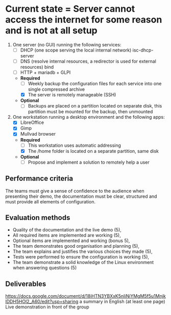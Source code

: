 # Current state = Server cannot access the internet for some reason and is not at all setup

1. One server (no GUI) running the following services:
	- [ ] DHCP (one scope serving the local internal network)  isc-dhcp-server
    - [ ] DNS (resolve internal resources, a redirector is used for external resources) bind
    - [ ] HTTP + mariadb + GLPI
    - **Required**
        - [ ] Weekly backup the configuration files for each service into one single compressed archive
        - [x]  The server is remotely manageable (SSH)
    - **Optional**
        - [ ] Backups are placed on a partition located on  separate disk, this partition must be mounted for the backup, then unmounted

3. One workstation running a desktop environment and the following apps:
    - [x] LibreOffice
    - [x] Gimp
    - [x] Mullvad browser
    - **Required** 
        - [ ] This workstation uses automatic addressing
        - [x] The /home folder is located on a separate partition, same disk 
    - **Optional**
        - [ ] Propose and implement a solution to remotely help a user

## Performance criteria
The teams must give a sense of confidence to the audience when presenting their demo,
the documentation must be clear, structured and must provide all elements of configuration.

## Evaluation methods
- Quality of the documentation and the live demo (5),
- All required items are implemented are working (5),
- Optional items are implemented and working (bonus 5),
- The team demonstrates good organisation and planning (5),
- The team explains and justifies the various choices they made (5),
- Tests were performed to ensure the configuration is working (5),
- The team demonstrate a solid knowledge of the Linux environment when answering questions (5)

## Deliverables
https://docs.google.com/document/d/18iHTN3YBXxK5nIiNiYMgM5f5u1MnjklDDH5HOl2_A60/edit?usp=sharing
a summary in English (at least one page)
Live demonstration in front of the group
